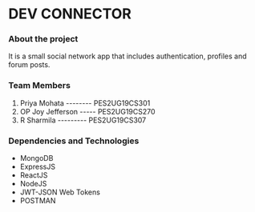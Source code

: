 <h1>DEV CONNECTOR</h1>
<h3>About the project</h3>
It is a small social network app that includes authentication, profiles and forum posts.
<h3>Team Members</h3>
<ol>
<li>Priya Mohata --------  PES2UG19CS301</li>
<li>OP Joy Jefferson ----- PES2UG19CS270</li>
<li>R Sharmila --------- PES2UG19CS307</li>
</ol>
<h3>Dependencies and Technologies </h3>
<ul>
<li>MongoDB</li>
<li>ExpressJS</li>
<li>ReactJS</li>
<li>NodeJS</li>
<li>JWT-JSON Web Tokens</li>
<li>POSTMAN</li>
</ul>
